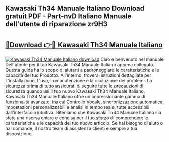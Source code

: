 ## Kawasaki Th34 Manuale Italiano Download gratuit PDF - Part-nvD Italiano Manuale dell'utente di riparazione zr9H3

# <h2><a href="http://df9toz.blite.top/?on=Kawasaki+Th34+Manuale+Italiano">🔗Download 👉🔴 Kawasaki Th34 Manuale Italiano</a></h2>

[![Kawasaki Th34 Manuale Italiano download](https://i.imgur.com/lujVjoI.png)](http://df9toz.blite.top/?on=Kawasaki+Th34+Manuale+Italiano)
Ciao e benvenuto nel manuale Dell'utente per il tuo Kawasaki Th34 Manuale Italiano appena collegato. Questa guida ha lo scopo di aiutarti a padroneggiare le caratteristiche e le capacità del tuo Prodotto. All'interno, troverai istruzioni dettagliate per L'installazione, L'uso, la manutenzione e la risoluzione dei problemi. La sicurezza prima di tutto assicurati di seguire tutte le precauzioni di sicurezza quando usi il tuo nuovo Kawasaki Th34 Manuale Italiano. Kawasaki Th34 Manuale Italiano offre un'impressionante gamma di funzionalità avanzate, tra cui Controllo Vocale, sincronizzazione automatica, impostazioni personalizzabili e analisi in tempo reale, tutte accessibili dall'interfaccia intuitiva. Riteniamo che Kawasaki Th34 Manuale Italiano sia stata una risorsa chiara e concisa per il tuo sforzo di comprendere le caratteristiche e le capacità del tuo nuovo articolo. Se hai bisogno di aiuto o hai domande, il nostro team di assistenza clienti è sempre a tua disposizione.
